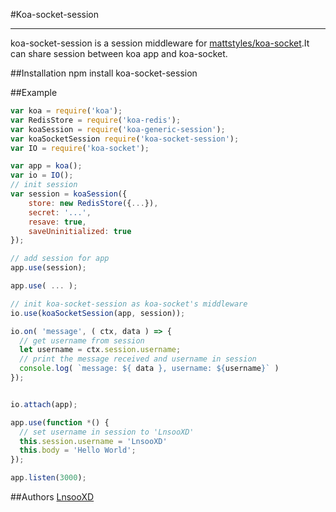 #Koa-socket-session
***
koa-socket-session is a session middleware for [mattstyles/koa-socket](https://github.com/mattstyles/koa-socket#koa-socket).It
 can share session between koa app and koa-socket.
 
##Installation
        npm install koa-socket-session

##Example

```js
var koa = require('koa');
var RedisStore = require('koa-redis');
var koaSession = require('koa-generic-session');
var koaSocketSession require('koa-socket-session');
var IO = require('koa-socket');

var app = koa();
var io = IO();
// init session
var session = koaSession({
	store: new RedisStore({...}),
	secret: '...',
	resave: true,
	saveUninitialized: true
});

// add session for app
app.use(session);

app.use( ... );

// init koa-socket-session as koa-socket's middleware
io.use(koaSocketSession(app, session));

io.on( 'message', ( ctx, data ) => {
  // get username from session
  let username = ctx.session.username;
  // print the message received and username in session
  console.log( `message: ${ data }, username: ${username}` )
});


io.attach(app);

app.use(function *() {
  // set username in session to 'LnsooXD'
  this.session.username = 'LnsooXD'
  this.body = 'Hello World';
});

app.listen(3000);

```
##Authors
        [LnsooXD](https://github.com/LnsooXD)
